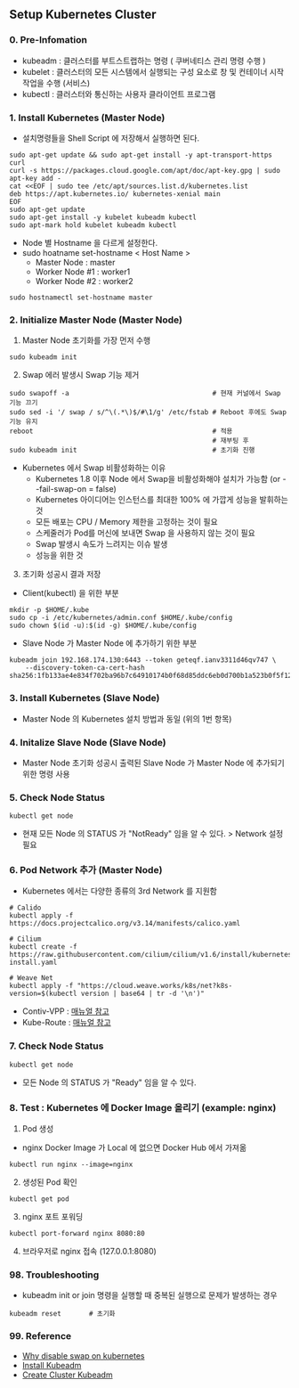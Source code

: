 ## Setup Kubernetes Cluster

### 0. Pre-Infomation
* kubeadm : 클러스터를 부트스트랩하는 명령 ( 쿠버네티스 관리 명령 수행 )
* kubelet : 클러스터의 모든 시스템에서 실행되는 구성 요소로 창 및 컨테이너 시작 작업을 수행 (서비스)
* kubectl : 클러스터와 통신하는 사용자 클라이언트 프로그램

### 1. Install Kubernetes (Master Node)
* 설치명령들을 Shell Script 에 저장해서 실행하면 된다. 
```
sudo apt-get update && sudo apt-get install -y apt-transport-https curl
curl -s https://packages.cloud.google.com/apt/doc/apt-key.gpg | sudo apt-key add -
cat <<EOF | sudo tee /etc/apt/sources.list.d/kubernetes.list
deb https://apt.kubernetes.io/ kubernetes-xenial main
EOF
sudo apt-get update
sudo apt-get install -y kubelet kubeadm kubectl
sudo apt-mark hold kubelet kubeadm kubectl
```
* Node 별 Hostname 을 다르게 설정한다. 
* sudo hoatname set-hostname < Host Name >
    - Master Node : master
    - Worker Node #1 : worker1
    - Worker Node #2 : worker2
```
sudo hostnamectl set-hostname master
```


### 2. Initialize Master Node (Master Node)
1) Master Node 초기화를 가장 먼저 수행
```
sudo kubeadm init
```

2) Swap 에러 발생시 Swap 기능 제거
```
sudo swapoff -a                                    # 현재 커널에서 Swap 기능 끄기
sudo sed -i '/ swap / s/^\(.*\)$/#\1/g' /etc/fstab # Reboot 후에도 Swap 기능 유지
reboot                                             # 적용
                                                   # 재부팅 후
sudo kubeadm init                                  # 초기화 진행
```

- Kubernetes 에서 Swap 비활성화하는 이유
    - Kubernetes 1.8 이후 Node 에서 Swap을 비활성화해야 설치가 가능함 (or --fail-swap-on = false)
    - Kubernetes 아이디어는 인스턴스를 최대한 100% 에 가깝게 성능을 발휘하는 것
    - 모든 배포는 CPU / Memory 제한을 고정하는 것이 필요
    - 스케줄러가 Pod를 머신에 보내면 Swap 을 사용하지 않는 것이 필요
    - Swap 발생시 속도가 느려지는 이슈 발생
    - 성능을 위한 것


3) 초기화 성공시 결과 저장
* Client(kubectl) 을 위한 부분
```
mkdir -p $HOME/.kube
sudo cp -i /etc/kubernetes/admin.conf $HOME/.kube/config
sudo chown $(id -u):$(id -g) $HOME/.kube/config
```

* Slave Node 가 Master Node 에 추가하기 위한 부분
```
kubeadm join 192.168.174.130:6443 --token geteqf.ianv3311d46qv747 \
    --discovery-token-ca-cert-hash sha256:1fb133ae4e834f702ba96b7c64910174b0f68d85ddc6eb0d700b1a523b0f5f12
```

### 3. Install Kubernetes (Slave Node)
* Master Node 의 Kubernetes 설치 방법과 동일 (위의 1번 항목)


### 4. Initalize Slave Node (Slave Node)
* Master Node 초기화 성공시 출력된 Slave Node 가 Master Node 에 추가되기 위한 명령 사용


### 5. Check Node Status
```
kubectl get node
```
* 현재 모든 Node 의 STATUS 가 "NotReady" 임을 알 수 있다. >  Network 설정 필요

### 6. Pod Network 추가 (Master Node)
* Kubernetes 에서는 다양한 종류의 3rd Network 를 지원함
```
# Calido
kubectl apply -f https://docs.projectcalico.org/v3.14/manifests/calico.yaml

# Cilium
kubectl create -f https://raw.githubusercontent.com/cilium/cilium/v1.6/install/kubernetes/quick-install.yaml

# Weave Net
kubectl apply -f "https://cloud.weave.works/k8s/net?k8s-version=$(kubectl version | base64 | tr -d '\n')"
```
* Contiv-VPP : [매뉴얼 참고](4)
* Kube-Route : [매뉴얼 참고](5)

### 7. Check Node Status
```
kubectl get node
```
* 모든 Node 의 STATUS 가 "Ready" 임을 알 수 있다. 

### 8. Test : Kubernetes 에 Docker Image 올리기 (example: nginx)
1) Pod 생성
* nginx Docker Image 가 Local 에 없으면 Docker Hub 에서 가져옮
```
kubectl run nginx --image=nginx
```

2) 생성된 Pod 확인
```
kubectl get pod
```

3) nginx 포트 포워딩
```
kubectl port-forward nginx 8080:80
```

4) 브라우저로 nginx 접속 (127.0.0.1:8080)


### 98. Troubleshooting
* kubeadm init or join 명령을 실행할 때 중복된 실행으로 문제가 발생하는 경우
```
kubeadm reset       # 초기화
```



### 99. Reference
* [Why disable swap on kubernetes](1)
* [Install Kubeadm](2)
* [Create Cluster Kubeadm](3)

[1]: https://serverfault.com/question/881517/why-disable-swap-on-kubernetes
[2]: https://kubernetes.io/docs/setup/production-environment/tools/kubeadm/install-kubeadm/
[3]: https://kubernetes.io/docs/setup/production-environment/tools/kubeadm/create-cluster-kubeadm/
[4]: https://github.com/contiv/vpp/blob/master/docs/setup/MANUAL_INSTALL.md
[5]: https://github.com/cloudnativelabs/kube-router/blob/master/docs/kubeadm.md